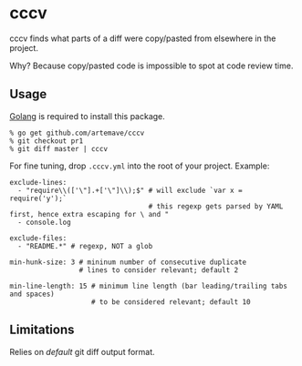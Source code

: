 cccv
====

cccv finds what parts of a diff were copy/pasted from elsewhere in the project.

Why? Because copy/pasted code is impossible to spot at code review time.

## Usage

[Golang](http://golang.org/doc/install) is required to install this package.

```
% go get github.com/artemave/cccv
% git checkout pr1
% git diff master | cccv
```

For fine tuning, drop `.cccv.yml` into the root of your project. Example:
```
exclude-lines:
  - "require\\(['\"].+['\"]\\);$" # will exclude `var x = require('y');`
                                  # this regexp gets parsed by YAML first, hence extra escaping for \ and "
  - console.log

exclude-files:
  - "README.*" # regexp, NOT a glob

min-hunk-size: 3 # mininum number of consecutive duplicate
                 # lines to consider relevant; default 2

min-line-length: 15 # minimum line length (bar leading/trailing tabs and spaces)
                    # to be considered relevant; default 10
```

## Limitations

Relies on _default_ git diff output format.
